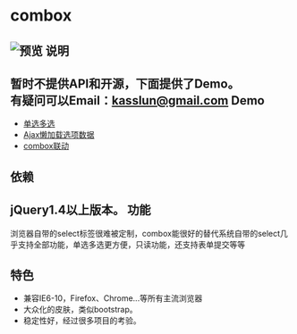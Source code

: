combox
====
![预览](http://kasslun.github.io/combox/img/preview.png)
说明
----
暂时不提供API和开源，下面提供了Demo。   
有疑问可以Email：kasslun@gmail.com
Demo
----
* [单选多选](http://kasslun.github.io/combox/demo/combox.html)    
* [Ajax懒加载选项数据](http://kasslun.github.io/combox/demo/combox_ajax.html)    
* [combox联动](http://kasslun.github.io/combox/demo/combox_contact.html)

依赖
----
jQuery1.4以上版本。
功能
----
浏览器自带的select标签很难被定制，combox能很好的替代系统自带的select几乎支持全部功能，单选多选更方便，只读功能，还支持表单提交等等

特色
----
* 兼容IE6-10，Firefox、Chrome...等所有主流浏览器
* 大众化的皮肤，类似bootstrap。
* 稳定性好，经过很多项目的考验。
